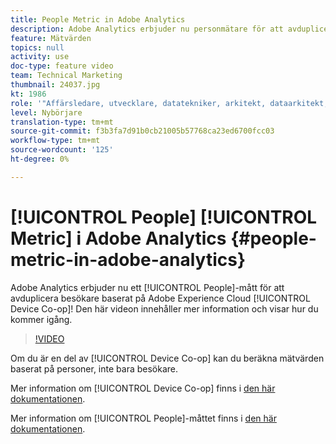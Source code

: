 ```yaml
---
title: People Metric in Adobe Analytics
description: Adobe Analytics erbjuder nu personmätare för att avduplicera besökare baserat på Adobe Experience Cloud Device Co-op! Den här videon innehåller mer information och visar hur du kommer igång.
feature: Mätvärden
topics: null
activity: use
doc-type: feature video
team: Technical Marketing
thumbnail: 24037.jpg
kt: 1986
role: '"Affärsledare, utvecklare, datatekniker, arkitekt, dataarkitekt, administratör, ledare"'
level: Nybörjare
translation-type: tm+mt
source-git-commit: f3b3fa7d91b0cb21005b57768ca23ed6700fcc03
workflow-type: tm+mt
source-wordcount: '125'
ht-degree: 0%

---
```



# [!UICONTROL People] [!UICONTROL Metric] i Adobe Analytics  {#people-metric-in-adobe-analytics}

Adobe Analytics erbjuder nu ett [!UICONTROL People]-mått för att avduplicera besökare baserat på Adobe Experience Cloud [!UICONTROL Device Co-op]! Den här videon innehåller mer information och visar hur du kommer igång.

>[!VIDEO](https://video.tv.adobe.com/v/24037/?quality=12)

Om du är en del av [!UICONTROL Device Co-op] kan du beräkna mätvärden baserat på personer, inte bara besökare.

Mer information om [!UICONTROL Device Co-op] finns i [den här dokumentationen](https://marketing.adobe.com/resources/help/en_US/mcdc/).

Mer information om [!UICONTROL People]-måttet finns i [den här dokumentationen](https://marketing.adobe.com/resources/help/en_US/mcdc/mcdc-people.html).
